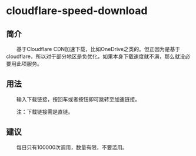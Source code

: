 # cloudflare-speed-download

## 简介

&emsp;&emsp;基于Cloudflare CDN加速下载，比如OneDrive之类的。但正因为是基于cloudflare，所以对于部分地区是负优化，如果本身下载速度就不满，那么就没必要用此项服务。

## 用法

&emsp;&emsp;输入下载链接，按回车或者按钮即可跳转至加速链接。

&emsp;&emsp;注：下载链接需是直链。

## 建议

&emsp;&emsp;每日只有100000次调用，数量有限，不要滥用。

